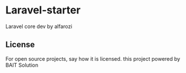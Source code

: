 # Laravel-starter

Laravel core dev by alfarozi

## License
For open source projects, say how it is licensed. this project powered by BAIT Solution

